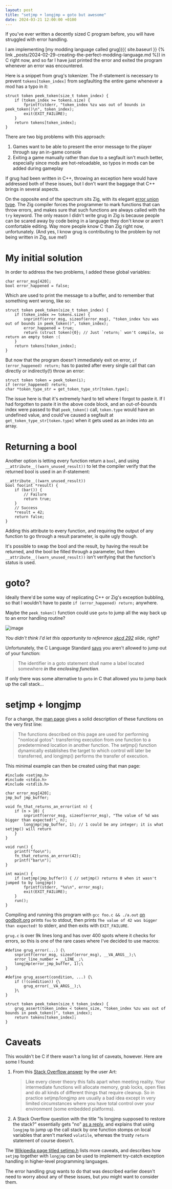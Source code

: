 ```yaml
---
layout: post
title: "setjmp + longjmp = goto but awesome"
date: 2024-03-21 12:00:00 +0100
---
```


If you've ever written a decently sized C program before, you will have struggled with error handling.

I am implementing [my modding language called grug]({{ site.baseurl }} {% link _posts/2024-02-29-creating-the-perfect-modding-language.md %}) in C right now, and so far I have just printed the error and exited the program whenever an error was encountered.

Here is a snippet from grug's tokenizer. The if-statement is necessary to prevent `tokens[token_index]` from segfaulting the entire game whenever a mod has a typo in it:

```bettercpp
struct token peek_token(size_t token_index) {
    if (token_index >= tokens.size) {
        fprintf(stderr, "token_index %zu was out of bounds in peek_token()\n", token_index);
        exit(EXIT_FAILURE);
    }
    return tokens[token_index];
}
```

There are two big problems with this approach:
1. Games want to be able to present the error message to the player through say an in-game console
2. Exiting a game manually rather than due to a segfault isn't much better, especially since mods are hot-reloadable, so typos in mods can be added during gameplay

If grug had been written in C++, throwing an exception here would have addressed both of these issues, but I don't want the baggage that C++ brings in several aspects.

On the opposite end of the spectrum sits Zig, with its elegant [error union type](https://ziglang.org/documentation/master/#Error-Union-Type). The Zig compiler forces the programmer to mark functions that can throw errors, and makes sure that such functions are always called with the `try` keyword. The only reason I didn't write grug in Zig is because people can be scared away by code being in a language they don't know or aren't comfortable editing. Way more people know C than Zig right now, unfortunately. (And yes, I know grug is contributing to the problem by not being written in Zig, sue me!)

# My initial solution

In order to address the two problems, I added these global variables:

```bettercpp
char error_msg[420];
bool error_happened = false;
```

Which are used to print the message to a buffer, and to remember that something went wrong, like so:

```bettercpp
struct token peek_token(size_t token_index) {
    if (token_index >= tokens.size) {
        snprintf(error_msg, sizeof(error_msg), "token_index %zu was out of bounds in peek_token()", token_index);
        error_happened = true;
        return (struct token){0}; // Just `return;` won't compile, so return an empty token :(
    }
    return tokens[token_index];
}
```

But now that the program doesn't immediately exit on error, `if (error_happened) return;` has to pasted after every single call that can directly or indirectly(!) throw an error:

```bettercpp
struct token token = peek_token(i);
if (error_happened) return;
char *token_type_str = get_token_type_str[token.type];
```

The issue here is that it's extremely hard to tell where I forgot to paste it. If I had forgotten to paste it in the above code block, and an out-of-bounds index were passed to that `peek_token()` call, `token.type` would have an undefined value, and could've caused a segfault at `get_token_type_str[token.type]` when it gets used as an index into an array.

# Returning a bool

Another option is letting every function return a `bool`, and using `__attribute__((warn_unused_result))` to let the compiler verify that the returned bool is used in an if-statement:

```bettercpp
__attribute__((warn_unused_result))
bool foo(int *result) {
    if (bar()) {
        // Failure
        return true;
    }
    // Success
    *result = 42;
    return false;
}
```

Adding this attribute to every function, and requiring the output of any function to go through a result parameter, is quite ugly though.

It's possible to swap the bool and the result, by having the result be returned, and the bool be filled through a parameter, but then `__attribute__((warn_unused_result))` isn't verifying that the function's status is used.

# goto?

Ideally there'd be some way of replicating C++ or Zig's exception bubbling, so that I wouldn't have to paste `if (error_happened) return;` anywhere.

Maybe the `peek_token()` function could use `goto` to jump all the way back up to an error handling routine?

![image](https://github.com/MyNameIsTrez/MyNameIsTrez.github.io/assets/32989873/c7b2ca54-2135-48b1-b294-b35cb59fc097)

*You didn't think I'd let this opportunity to reference [xkcd 292](https://xkcd.com/292/) slide, right?*

Unfortunately, the C Language Standard [says](https://stackoverflow.com/a/17357266) you aren't allowed to jump out of your function:

> The identifier in a goto statement shall name a label located somewhere ___in the enclosing function___.

If only there was some alternative to `goto` in C that allowed you to jump back up the call stack...

# setjmp + longjmp

For a change, the [man page](https://man7.org/linux/man-pages/man3/longjmp.3.html) gives a solid description of these functions on the very first line:

> The functions described on this page are used for performing "nonlocal gotos": transferring execution from one function to a predetermined location in another function. The setjmp() function dynamically establishes the target to which control will later be transferred, and longjmp() performs the transfer of execution.

This minimal example can then be created using that man page:

```bettercpp
#include <setjmp.h>
#include <stdio.h>
#include <stdlib.h>

char error_msg[420];
jmp_buf jmp_buffer;

void fn_that_returns_an_error(int n) {
    if (n > 10) {
        snprintf(error_msg, sizeof(error_msg), "The value of %d was bigger than expected!", n);
        longjmp(jmp_buffer, 1); // 1 could be any integer; it is what setjmp() will return
    }
}

void run() {
    printf("foo\n");
    fn_that_returns_an_error(42);
    printf("bar\n");
}

int main() {
    if (setjmp(jmp_buffer)) { // setjmp() returns 0 when it wasn't jumped to by longjmp()
        fprintf(stderr, "%s\n", error_msg);
        exit(EXIT_FAILURE);
    }
    run();
}
```

Compiling and running this program with `gcc foo.c && ./a.out` [on godbolt.org](https://godbolt.org/z/3P9j59d15) prints `foo` to stdout, then prints `The value of 42 was bigger than expected!` to stderr, and then exits with `EXIT_FAILURE`.

`grug.c` is over 9k lines long and has over 400 spots where it checks for errors, so this is one of the rare cases where I've decided to use macros:

```bettercpp
#define grug_error(...) {\
    snprintf(error_msg, sizeof(error_msg), __VA_ARGS__);\
    error_line_number = __LINE__;\
    longjmp(error_jmp_buffer, 1);\
}

#define grug_assert(condition, ...) {\
    if (!(condition)) {\
        grug_error(__VA_ARGS__);\
    }\
}

struct token peek_token(size_t token_index) {
    grug_assert(token_index < tokens_size, "token_index %zu was out of bounds in peek_token()", token_index);
    return tokens[token_index];
}
```

# Caveats

This wouldn't be C if there wasn't a long list of caveats, however. Here are some I found:

1. From this [Stack Overflow answer](https://stackoverflow.com/a/14686051) by the user Art:

    > Like every clever theory this falls apart when meeting reality. Your intermediate functions will allocate memory, grab locks, open files and do all kinds of different things that require cleanup. So in practice setjmp/longjmp are usually a bad idea except in very limited circumstances where you have total control over your environment (some embedded platforms).

2. A Stack Overflow question with the title "Is longjmp supposed to restore the stack?" essentially gets "no" [as a reply](https://stackoverflow.com/questions/58498259/is-longjmp-supposed-to-restore-the-stack), and explains that using `longjmp` to jump up the call stack by one function stomps on local variables that aren't marked `volatile`, whereas the trusty `return` statement of course doesn't.

The [Wikipedia page titled setjmp.h](https://en.wikipedia.org/wiki/Setjmp.h) lists more caveats, and describes how `setjmp` together with `longjmp` can be used to implement try-catch exception handling in higher-level programming languages.

The error handling grug wants to do that was described earlier doesn't need to worry about any of these issues, but *you* might want to consider them.

